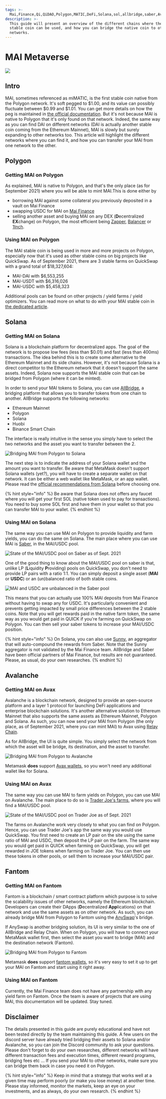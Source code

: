 ```yaml
---
tags: >-
  Mai,Finance,Qi,QiDAO,Polygon,MATIC,DeFi,Solana,sol,allbridge,saber,Avalanche,avax,relaychain,traderjoe,fantom,ftm,anyswap
description: >-
  This guide will present an overview of the different chains where the MAI
  stable coin can be used, and how you can bridge the native coin to other
  networks.
---
```


# MAI Metaverse

![](../.gitbook/assets/screen-shot-2021-09-13-at-1.06.42-pm.png)

## Intro

MAI, sometimes referenced as miMATIC, is the first stable coin native from the Polygon network. It's soft pegged to $1.00, and its value can possibly fluctuate between $0.99 and $1.01. You can get more details on how the peg is maintained in [the official documentation](https://docs.mai.finance/stablecoin-economics). But it's not because MAI is native to Polygon that it's only found on that network. Indeed, the same way as you can find DAI on different networks \(DAI is actually another stable coin coming from the Ethereum Mainnet\), MAI is slowly but surely expanding to other networks too. This article will highlight the different networks where you can find it, and how you can transfer your MAI from one network to the other.

## Polygon

### Getting MAI on Polygon

As explained, MAI is native to Polygon, and that's the only place \(as for September 2021\) where you will be able to mint MAI.This is done either by

* borrowing MAI against some collateral you previously deposited in a vault on Mai Finance
* swapping USDC for MAI on [Mai Finance](https://app.mai.finance/anchor)
* selling another asset and buying MAI on any DEX \(**D**ecentralized **EX**change\) on Polygon, the most efficient being [Zapper](https://zapper.fi/exchange), [Balancer](https://polygon.balancer.fi/#/trade) or [1Inch](https://app.1inch.io/#/137/classic/swap).

### Using MAI on Polygon

The MAI stable coin is being used in more and more projects on Polygon, especially now that it's used as other stable coins on big projects like QuickSwap. As of September 2021, there are 3 stable farms on QuickSwap with a grand total of $18,327,604:

* MAI-DAI with $6,553,255
* MAI-USDT with $6,316,026
* MAI-USDC with $5,458,323

Additional pools can be found on other projects / yield farms / yield optimizers. You can read more on what to do with your MAI stable coin in [the dedicated article](what-to-do-with-mai-on-polygon.md).

## Solana

### Getting MAI on Solana

Solana is a blockchain platform for decentralized apps. The goal of the network is to propose low fees \(less than $0.01\) and fast \(less than 400ms\) transactions. The idea behind this is to create some alternative to the Ethereum Mainnet and its side chains. However, it's not because Solana is a direct competitor to the Ethereum network that it doesn't support the same assets. Indeed, Solana now supports the MAI stable coin that can be bridged from Polygon \(where it can be minted\).

In order to send your MAI tokens to Solana, you can use [AllBridge](https://allbridge.io/), a bridging platform that allows you to transfer tokens from one chain to another. AllBridge supports the following networks:

* Ethereum Mainnet
* Polygon
* Solana
* Huobi
* Binance Smart Chain

The interface is really intuitive in the sense you simply have to select the two networks and the asset you want to transfer between the 2.

![Bridging MAI from Polygon to Solana](../.gitbook/assets/screen-shot-2021-09-13-at-1.52.23-pm.png)

The next step is to indicate the address of your Solana wallet and the amount you want to transfer. Be aware that MetaMask doesn't support Solana wallets \(yet?\), you will have to create a separate wallet on that network. It can be either a web wallet like MetaMask, or an app wallet. Please read the [official recommendations from Solana](https://docs.solana.com/wallet-guide) before choosing one.

{% hint style="info" %}
Be aware that Solana does not offers any faucet where you will get your first SOL \(native token used to pay for transactions\). You need to buy some SOL first and have them in your wallet so that you can transfer MAI to your wallet.
{% endhint %}

### Using MAI on Solana

The same way you can use MAI on Polygon to provide liquidity and farm yields, you can do the same on Solana. The main place where you can use MAI is [Saber](https://app.saber.so/), in the MAI/USDC pool.

![State of the MAI/USDC pool on Saber as of Sept. 2021](../.gitbook/assets/screen-shot-2021-09-13-at-2.11.10-pm.png)

One of the good thing to know about the MAI/USDC pool on saber is that, unlike LP \(**L**iquidity **P**roviding\) pools on QuickSwap, you don't need to provide LP pairs with a ratio 1:1. You can simply deposit a single asset \(**MAI** or **USDC**\) or an \(un\)balanced ratio of both stable coins.

![MAI and USDC are unbalanced in the Saber pool](../.gitbook/assets/screen-shot-2021-09-13-at-2.13.51-pm.png)

This means that you can actually use 100% MAI deposits from Mai Finance without having to swap any for USDC. It's particularly convenient and prevents getting impacted by small price differences between the 2 stable coins. Note that you will get rewards paid in the native farm token, the same way as you would get paid in QUICK if you're farming on QuickSwap on Polygon. You can then sell your saber tokens to increase your MAI/USDC position.

{% hint style="info" %}
On Solana, you can also use [Sunny](https://app.sunny.ag/), an aggregator that will auto-compound the rewards from Saber. Note that the Sunny aggregator is not validated by the Mai Finance team. AllBridge and Saber have been official partners of Mai Finance, but results are not guaranteed. Please, as usual, do your own researches.
{% endhint %}

## Avalanche

### Getting MAI on Avax

Avalanche is a blockchain network, designed to provide an open-source platform and a layer 1 protocol for launching DeFi applications and enterprise blockchain solutions. It's another alternative solution to Ethereum Mainnet that also supports the same assets as Ethereum Mainnet, Polygon and Solana. As such, you can now send your MAI from Polygon \(the only place, as of September 2021, where you can mint MAI\) to Avax using [Relay Chain](https://app.relaychain.com/#/transfer).

As for AllBridge, the UI is quite simple. You simply select the network from which the asset will be bridge, its destination, and the asset to transfer.

![Bridging MAI from Polygon to Avalanche](../.gitbook/assets/screen-shot-2021-09-13-at-2.52.31-pm.png)

Metamask **does** support [Avax wallets](https://support.avax.network/en/articles/4626956-how-do-i-set-up-metamask-on-avalanche), so you won't need any additional wallet like for Solana.

### Using MAI on Avax

The same way you can use MAI to farm yields on Polygon, you can use MAI on Avalanche. The main place to do so is [Trader Joe's farms](https://www.traderjoexyz.com/#/farm), where you will find a MAI/USDC pool.

![State of the MAI/USDC pool on Trader Joe as of Sept. 2021](../.gitbook/assets/screen-shot-2021-09-13-at-3.07.19-pm.png)

The farms on Avalanche work very closely to what you can find on Polygon. Hence, you can use Trader Joe's app the same way you would use QuickSwap. You first need to create an LP pair on the site using the same ratio of MAI and USDC, then deposit the LP pair on the farm. The same way you would get paid in QUICK when farming on QuickSwap, you will get rewarded in JOE tokens when farming on Trader Joe. You can then use these tokens in other pools, or sell them to increase your MAI/USDC pair.

## Fantom

### Getting MAI on Fantom

Fantom is a blockchain / smart contract platform which purpose is to solve the scalability issues of other networks, namely the Ethereum blockchain. Developers can create their DApps \(**D**ecentralized **App**lications\) on that network and use the same assets as on other network. As such, you can already bridge MAI from Polygon to Fantom using the [AnySwap](https://anyswap.exchange/#/bridge)'s bridge.

If AnySwap is another bridging solution, its UI is very similar to the one of AllBridge and Relay Chain. When on Polygon, you will have to connect your MetaMask wallet first, then select the asset you want to bridge \(MAI\) and the destination network \(Fantom\).

![Bridging MAI from Polygon to Fantom](../.gitbook/assets/image.png)

Metamask **does** support [fantom wallets](https://docs.fantom.foundation/tutorials/set-up-metamask), so it's very easy to set it up to get your MAI on Fantom and start using it right away.

### Using MAI on Fantom

Currently, the Mai Finance team does not have any partnership with any yield farm on Fantom. Once the team is aware of projects that are using MAI, this documentation will be updated. Stay tuned.

## Disclaimer

The details presented in this guide are purely educational and have not been tested directly by the team maintaining this guide. A few users on the discord server have already tried bridging their assets to Solana and/or Avalanche, so you can join the Discord community to ask your questions. Please don't forget to do your own researches, different networks will have different transaction fees and execution times, different reward programs, bridging fees etc ... If you send your MAI to other networks, make sure you can bridge them back in case you need it on Polygon.

{% hint style="info" %}
Keep in mind that a strategy that works well at a given time may perform poorly \(or make you lose money\) at another time. Please stay informed, monitor the markets, keep an eye on your investments, and as always, do your own research.
{% endhint %}

